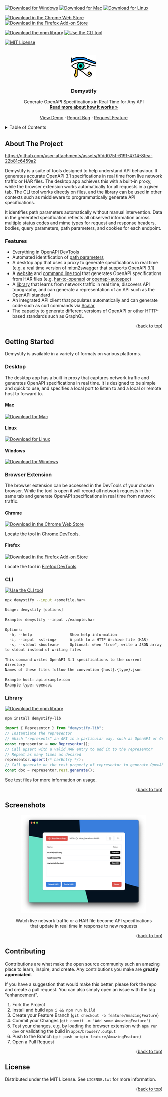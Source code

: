 <a id="readme-top"></a>

<!-- Ref: https://inttter.github.io/md-badges -->
<!-- Ref: https://simpleicons.org             -->

[![Download for Windows][windows-shield]][windows-url]
[![Download for Mac][mac-shield]][mac-url]
[![Download for Linux][linux-shield]][linux-url]

[![Download in the Chrome Web Store][chrome-shield]][chrome-url]
[![Download in the Firefox Add-on Store][firefox-shield]][firefox-url]
<!-- [![Download in the Edge Add-on Store][edge-shield]][edge-url] -->

[![Download the npm library][library-shield]][library-url]
[![Use the CLI tool][cli-shield]][cli-url]

[![MIT License][license-shield]][license-url]

<!-- PROJECT LOGO -->
<br />
<div align="center">
  <a href="example.com">
    <img src="./assets/logo.svg" alt="Logo" width="80" height="80">
  </a>

<h3 align="center">Demystify</h3>

  <p align="center">
    Generate OpenAPI Specifications in Real Time for Any API
    <br />
    <a href="https://www.awalsh.io/projects/demystify"><strong>Read more about how it works »</strong></a>
    <br />
    <br />
    <a href="https://andrewwalsh.github.io/demystify/">View Demo</a>
    &middot;
    <a href="https://github.com/AndrewWalsh/demystify/issues/new?labels=bug">Report Bug</a>
    &middot;
    <a href="https://github.com/AndrewWalsh/demystify/issues/new?labels=enhancement">Request Feature</a>
  </p>
</div>

<!-- TABLE OF CONTENTS -->
<details>
  <summary>Table of Contents</summary>
  <ol>
    <li>
      <a href="#about-the-project">About The Project</a>
      <ul>
        <li>
          <a href="#features">Features</a>
        </li>
      </ul>
    </li>
    <li>
      <a href="#getting-started">Getting Started</a>
      <ul>
        <li>
          <a href="#desktop">Desktop App</a>
          <ul>
            <li><a href="#mac">Mac</a></li>
            <li><a href="#linux">Linux</a></li>
            <li><a href="#windows">Windows</a></li>
          </ul>
        </li>
        <li>
          <a href="#browser-extension">Browser Extension<a>
          <ul>
            <li><a href="#chrome">Chrome</a></li>
            <li><a href="#firefox">Firefox</a></li>
          </ul>
        </li>
        <li><a href="#cli">CLI</a></li>
        <li><a href="#library">Library</a></li>
      </ul>
    </li>
    <li><a href="#screenshots">Screenshots</a></li>
    <li><a href="#contributing">Contributing</a></li>
    <li><a href="#license">License</a></li>
  </ol>
</details>

<!-- ABOUT THE PROJECT -->
## About The Project

https://github.com/user-attachments/assets/5fdd075f-6191-4714-8fea-22b81c6459a2

Demystify is a suite of tools designed to help understand API behaviour. It generates accurate OpenAPI 3.1 specifications in real time from live network traffic or HAR files. The desktop app achieves this with a built-in proxy, while the browser extension works automatically for all requests in a given tab. The CLI tool works directly on files, and the library can be used in other contexts such as middleware to programmatically generate API specifications.

It identifies path parameters automatically without manual intervention. Data in the generated specification reflects all observed information across multiple status codes and mime types for request and response headers, bodies, query parameters, path parameters, and cookies for each endpoint.

### Features

- Everything in [OpenAPI DevTools](https://github.com/AndrewWalsh/openapi-devtools)
- Automated identification of [path parameters](https://www.abstractapi.com/guides/api-glossary/path-parameters)
- A desktop app that uses a proxy to generate specifications in real time (e.g. a real time version of [mitm2swagger](https://github.com/alufers/mitmproxy2swagger) that supports OpenAPI 3.1)
- A [website](https://andrewwalsh.github.io/demystify/) and [command line tool](https://www.npmjs.com/package/demystify) that generates OpenAPI specifications from HAR files (e.g. [har-to-openapi](https://github.com/jonluca/har-to-openapi) or [openapi-autospec](https://github.com/Adawg4/openapi-autospec))
- A [library](https://www.npmjs.com/package/demystify-lib) that learns from network traffic in real time, discovers API topography, and can generate a representation of an API such as the OpenAPI standard
- An integrated API client that populates automatically and can generate code such as curl commands via [Scalar](https://github.com/scalar/scalar)
- The capacity to generate different versions of OpenAPI or other HTTP-based standards such as GraphQL



<p align="right">(<a href="#readme-top">back to top</a>)</p>



<!-- GETTING STARTED -->
## Getting Started

Demystify is available in a variety of formats on various platforms.

### Desktop

The desktop app has a built in proxy that captures network traffic and generates OpenAPI specifications in real time. It is designed to be simple and quick to use, and specifies a local port to listen to and a local or remote host to forward to.

#### Mac

[![Download for Mac][mac-shield]][mac-url]

#### Linux

[![Download for Linux][linux-shield]][linux-url]

#### Windows

[![Download for Windows][windows-shield]][windows-url]

### Browser Extension

The browser extension can be accessed in the DevTools of your chosen browser. While the tool is open it will record all network requests in the same tab and generate OpenAPI specifications in real time from network traffic.

#### Chrome

[![Download in the Chrome Web Store][chrome-shield]][chrome-url]

Locate the tool in [Chrome DevTools](https://developer.chrome.com/docs/devtools).

#### Firefox

[![Download in the Firefox Add-on Store][firefox-shield]][firefox-url]

Locate the tool in [Firefox DevTools](https://firefox-source-docs.mozilla.org/devtools-user/).

### CLI

[![Use the CLI tool][cli-shield]][cli-url]

```sh
npx demystify --input <somefile.har>
```

```
Usage: demystify [options]

Example: demystify --input ./example.har

Options:
  -h, --help                 Show help information
  -i, --input  <string>      A path to a HTTP Archive file (HAR)
  -s, --stdout <boolean>     Optional: when "true", write a JSON array to stdout instead of writing files

This command writes OpenAPI 3.1 specifications to the current directory
Names of these files follow the convention {host}.{type}.json

Example host: api.example.com
Example type: openapi
```

### Library

[![Download the npm library][library-shield]][library-url]

```sh
npm install demystify-lib
```

```typescript
import { Representor } from "demystify-lib";
// Instantiate the representor
// Which "represents" an API in a particular way, such as OpenAPI or GraphQL
const representor = new Representor();
// Call upsert with a valid HAR entry to add it to the representor
// Repeat as many times as desired
representor.upsert(/* harEntry */);
// Call generate on the rest property of representor to generate OpenAPI documents
const doc = representor.rest.generate();
```

See test files for more information on usage.



<p align="right">(<a href="#readme-top">back to top</a>)</p>



<!-- SCREENSHOTS -->
## Screenshots

<div align="center">
  <div align="center">
    <img
      src="./assets/2_mainmenu.png"
      alt="some paths in the openapi specification, including one that has been parameterised" width="400">
    <p>Watch live network traffic or a HAR file become API specifications<br/> that update in real time in response to new requests</p>
  </div>
</div>

<p align="right">(<a href="#readme-top">back to top</a>)</p>



<!-- CONTRIBUTING -->
## Contributing

Contributions are what make the open source community such an amazing place to learn, inspire, and create. Any contributions you make are **greatly appreciated**.

If you have a suggestion that would make this better, please fork the repo and create a pull request. You can also simply open an issue with the tag "enhancement".

1. Fork the Project
2. Install and build `npm i && npm run build`
3. Create your Feature Branch (`git checkout -b feature/AmazingFeature`)
4. Commit your Changes (`git commit -m 'Add some AmazingFeature'`)
5. Test your changes, e.g. by loading the browser extension with `npm run dev` or validating the build in `apps/browser/.output`
6. Push to the Branch (`git push origin feature/AmazingFeature`)
7. Open a Pull Request

<p align="right">(<a href="#readme-top">back to top</a>)</p>


<!-- LICENSE -->
## License

Distributed under the MIT License. See `LICENSE.txt` for more information.

<p align="right">(<a href="#readme-top">back to top</a>)</p>



<!-- MARKDOWN LINKS & IMAGES -->
<!-- https://www.markdownguide.org/basic-syntax/#reference-style-links -->
<!-- License -->
[license-url]: https://github.com/AndrewWalsh/demystify/blob/main/LICENSE.txt
[license-shield]: https://img.shields.io/github/license/AndrewWalsh/demystify
<!-- Browser -->
[chrome-url]: https://chromewebstore.google.com/detail/demystify-browser/kndebpfokhpnobjefobnfcidacfannii?authuser=0&hl=en
[chrome-shield]: https://img.shields.io/badge/Google%20Chrome-4285F4?logo=GoogleChrome&logoColor=white
[firefox-url]: https://addons.mozilla.org/en-US/firefox/addon/demystify
[firefox-shield]: https://img.shields.io/badge/Firefox-FF7139?logo=FirefoxBrowser&logoColor=white
[edge-url]: /
[edge-shield]: https://img.shields.io/badge/Edge-0078d7?logo=e&logoColor=white
<!-- Desktop -->
[mac-url]: https://github.com/AndrewWalsh/demystify/releases
[mac-shield]: https://img.shields.io/badge/macOS-000000?logo=apple&logoColor=F0F0F0
[linux-url]: https://github.com/AndrewWalsh/demystify/releases
[linux-shield]: https://img.shields.io/badge/Linux-FCC624?logo=linux&logoColor=black
[windows-url]: https://github.com/AndrewWalsh/demystify/releases
[windows-shield]: https://custom-icon-badges.demolab.com/badge/Windows-0078D6?logo=windows11&logoColor=white
<!-- Library -->
[library-url]: https://www.npmjs.com/package/demystify-lib
[library-shield]: https://img.shields.io/badge/npm-CB3837?logo=npm&logoColor=fff
<!-- CLI -->
[cli-url]: https://www.npmjs.com/package/demystify
[cli-shield]: https://img.shields.io/badge/npx-6DA55F?logo=iTerm2&logoColor=fff
